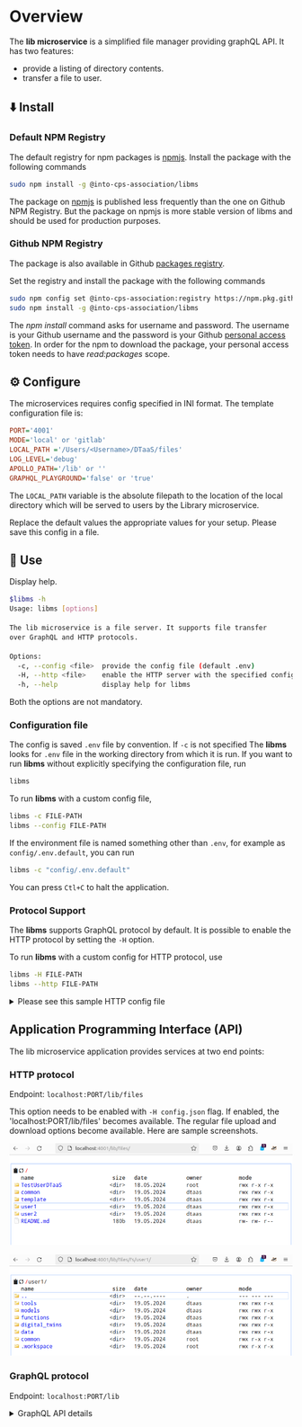 # Overview

The **lib microservice** is a simplified file manager providing graphQL API.
It has two features:

* provide a listing of directory contents.
* transfer a file to user.

## :arrow_down: Install

### Default NPM Registry

The default registry for npm packages is [npmjs](https://registry.npmjs.org).
Install the package with the following commands

```bash
sudo npm install -g @into-cps-association/libms
```

The package on [npmjs](https://registry.npmjs.org) is published
less frequently than the one on Github NPM Registry. But
the package on npmjs is more stable version of libms and should
be used for production purposes.

### Github NPM Registry

The package is also available in Github
[packages registry](https://github.com/orgs/INTO-CPS-Association/packages).

Set the registry and install the package with the following commands

```bash
sudo npm config set @into-cps-association:registry https://npm.pkg.github.com
sudo npm install -g @into-cps-association/libms
```

The _npm install_ command asks for username and password. The username is
your Github username and the password is your Github
[personal access token](https://docs.github.com/en/authentication/keeping-your-account-and-data-secure/managing-your-personal-access-tokens).
In order for the npm to download the package, your personal access token
needs to have _read:packages_ scope.

## :gear: Configure

The microservices requires config specified in INI format.
The template configuration file is:

```ini
PORT='4001'
MODE='local' or 'gitlab'
LOCAL_PATH ='/Users/<Username>/DTaaS/files'
LOG_LEVEL='debug'
APOLLO_PATH='/lib' or ''
GRAPHQL_PLAYGROUND='false' or 'true'
```

The `LOCAL_PATH` variable is the absolute filepath to the
location of the local directory which will be served to users
by the Library microservice.

Replace the default values the appropriate values for your setup.
Please save this config in a file.

## :rocket: Use

Display help.

```bash
$libms -h
Usage: libms [options]

The lib microservice is a file server. It supports file transfer
over GraphQL and HTTP protocols.

Options:
  -c, --config <file>  provide the config file (default .env)
  -H, --http <file>    enable the HTTP server with the specified config
  -h, --help           display help for libms
```

Both the options are not mandatory.

### Configuration file

The config is saved `.env` file by convention. If `-c` is not specified
The **libms** looks for
`.env` file in the working directory from which it is run.
If you want to run **libms** without explicitly specifying the configuration
file, run

```bash
libms
```

To run **libms** with a custom config file,

```bash
libms -c FILE-PATH
libms --config FILE-PATH
```

If the environment file is named something other than `.env`,
for example as `config/.env.default`, you can run

```sh
libms -c "config/.env.default"
```

You can press `Ctl+C` to halt the application.

### Protocol Support

The **libms** supports GraphQL protocol by default.
It is possible to enable the HTTP protocol by setting
the `-H` option.

To run **libms** with a custom config for HTTP protocol, use

```bash
libms -H FILE-PATH
libms --http FILE-PATH
```

<details>
<summary>Please see this sample HTTP config file</summary>

```json
{
  "name": "DTaaS Fileserver",
  "auth": false,
  "editor": "edward",
  "packer": "zip",
  "diff": true,
  "zip": true,
  "buffer": true,
  "dirStorage": true,
  "online": false,
  "open": false,
  "oneFilePanel": true,
  "keysPanel": false,
  "prefix": "/lib/files",
  "confirmCopy": true,
  "confirmMove": true,
  "showConfig": false,
  "showFileName": true,
  "contact": false,
  "configDialog": false,
  "console": false,
  "terminal": false,
  "vim": false,
  "columns": "name-size-date-owner-mode",
  "export": false,
  "import": false,
  "dropbox": false,
  "dropboxToken": "",
  "log": true
}
```

</details>

## Application Programming Interface (API)

The lib microservice application provides services at
two end points:

### HTTP protocol

Endpoint: `localhost:PORT/lib/files`

This option needs to be enabled with `-H config.json` flag.
If enabled, the 'localhost:PORT/lib/files' becomes available.
The regular file upload and download options become available.
Here are sample screenshots.

![top-level](top-level.png)

![inside](inside.png)

### GraphQL protocol

Endpoint: `localhost:PORT/lib`

<details>
<summary>GraphQL API details</summary>
The lib microservice takes two distinct GraphQL queries.

#### Directory Listing

This query receives directory path and provides list of files
in that directory. A sample query and response are given here.

``` graphql
query {
  listDirectory(path: "user1") {
    repository {
      tree {
        blobs {
          edges {
            node {
              name
              type
            }
          }
        }
        trees {
          edges {
            node {
              name
              type
            }
          }
        }
      }
    }
  }
}
```

``` graphql
{
  "data": {
    "listDirectory": {
      "repository": {
        "tree": {
          "blobs": {
            "edges": []
          },
          "trees": {
            "edges": [
              {
                "node": {
                  "name": "common",
                  "type": "tree"
                }
              },
              {
                "node": {
                  "name": "data",
                  "type": "tree"
                }
              },
              {
                "node": {
                  "name": "digital twins",
                  "type": "tree"
                }
              },
              {
                "node": {
                  "name": "functions",
                  "type": "tree"
                }
              },
              {
                "node": {
                  "name": "models",
                  "type": "tree"
                }
              },
              {
                "node": {
                  "name": "tools",
                  "type": "tree"
                }
              }
            ]
          }
        }
      }
    }
  }
}
```

#### Fetch a File

This query receives directory path and send the file contents to user in response.

To check this query, create a file `files/user2/data/welcome.txt`
with content of `hello world`.

A sample query and response are given here.

```graphql
query {
  readFile(path: "user2/data/sample.txt") {
    repository {
      blobs {
        nodes {
          name
          rawBlob
          rawTextBlob
        }
      }
    }
  }
}
```

```graphql
{
  "data": {
    "readFile": {
      "repository": {
        "blobs": {
          "nodes": [
            {
              "name": "sample.txt",
              "rawBlob": "hello world",
              "rawTextBlob": "hello world"
            }
          ]
        }
      }
    }
  }
}
```

### Direct HTTP API Calls in lieu of GraphQL API Calls

The lib microservice also supports making API calls using HTTP POST requests.
Simply send a POST request to the URL endpoint with the GraphQL query in
the request body. Make sure to set the Content-Type header to
"application/json".

The easiest way to perform HTTP requests is to use
[HTTPie](https://github.com/httpie/desktop/releases)
desktop application.
You can download the Ubuntu AppImage and run it. Select the following options:

```txt
Method: POST
URL: localhost:4001
Body: <<copy the json code from examples below>>
Content Type: text/json
```

Here are examples of the HTTP requests and responses for the HTTP API calls.

#### Directory listing

<!-- markdownlint-disable MD013 -->
```http
POST /lib HTTP/1.1
Host: localhost:4001
Content-Type: application/json
Content-Length: 388
{
   "query":"query {\n  listDirectory(path: \"user1\") {\n    repository {\n      tree {\n        blobs {\n          edges {\n            node {\n              name\n              type\n            }\n          }\n        }\n        trees {\n          edges {\n            node {\n              name\n              type\n            }\n          }\n        }\n      }\n    }\n  }\n}"
}
```

This HTTP POST request will generate the following HTTP response message.

```http
HTTP/1.1 200 OK
Access-Control-Allow-Origin: *
Connection: close
Content-Length: 306
Content-Type: application/json; charset=utf-8
Date: Tue, 26 Sep 2023 20:26:49 GMT
X-Powered-By: Express
{"data":{"listDirectory":{"repository":{"tree":{"blobs":{"edges":[]},"trees":{"edges":[{"node":{"name":"data","type":"tree"}},{"node":{"name":"digital twins","type":"tree"}},{"node":{"name":"functions","type":"tree"}},{"node":{"name":"models","type":"tree"}},{"node":{"name":"tools","type":"tree"}}]}}}}}}
```

#### Fetch a file

This query receives directory path and send the file contents to user in response.

To check this query, create a file `files/user2/data/welcome.txt`
with content of `hello world`.

```http
POST /lib HTTP/1.1
Host: localhost:4001
Content-Type: application/json
Content-Length: 217
{
   "query":"query {\n  readFile(path: \"user2/data/welcome.txt\") {\n    repository {\n      blobs {\n        nodes {\n          name\n          rawBlob\n          rawTextBlob\n        }\n      }\n    }\n  }\n}"
}
```

```http
HTTP/1.1 200 OK
Access-Control-Allow-Origin: *
Connection: close
Content-Length: 134
Content-Type: application/json; charset=utf-8
Date: Wed, 27 Sep 2023 09:17:18 GMT
X-Powered-By: Express
{"data":{"readFile":{"repository":{"blobs":{"nodes":[{"name":"welcome.txt","rawBlob":"hello world","rawTextBlob":"hello world"}]}}}}}
```
<!-- markdownlint-enable MD013 -->
</details>
